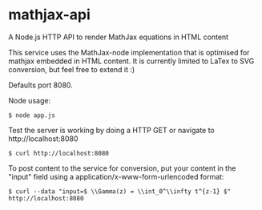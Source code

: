 # mathjax-api
A Node.js HTTP API to render MathJax equations in HTML content

This service uses the MathJax-node implementation that is optimised for mathjax embedded in HTML content. It is currently limited to LaTex to SVG conversion, but feel free to extend it :)

Defaults port 8080.

Node usage: 
```
$ node app.js
```

Test the server is working by doing a HTTP GET or navigate to http://localhost:8080

```
$ curl http://localhost:8080
```

To post content to the service for conversion, put your content in the "input" field using a application/x-www-form-urlencoded format:

```
$ curl --data "input=$ \\Gamma(z) = \\int_0^\\infty t^{z-1} $" http://localhost:8080
```



